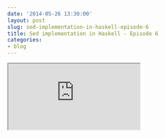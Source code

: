 ```yaml
---
date: '2014-05-26 13:30:00'
layout: post
slug: sed-implementation-in-haskell-episode-6
title: Sed implementation in Haskell - Episode 6
categories:
- blog
---
```


<div class="youtube"><iframe src="http://www.youtube.com/embed/GKRjVITL_oA"></iframe></div>
